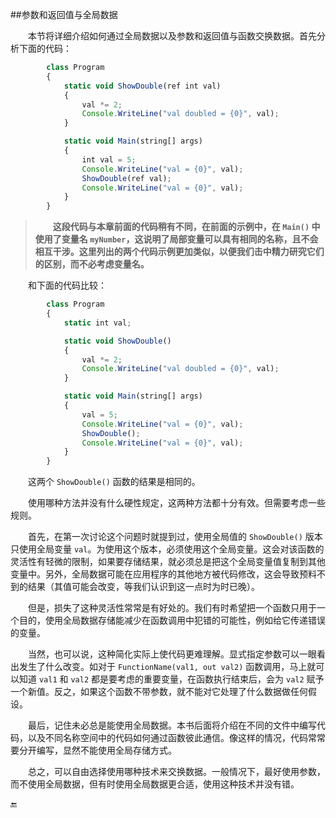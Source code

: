 ##参数和返回值与全局数据

&emsp;&emsp;本节将详细介绍如何通过全局数据以及参数和返回值与函数交换数据。首先分析下面的代码：

```javascript
        class Program
        {
            static void ShowDouble(ref int val)
            {
                val *= 2;
                Console.WriteLine("val doubled = {0}", val);
            }

            static void Main(string[] args)
            {
                int val = 5;
                Console.WriteLine("val = {0}", val);
                ShowDouble(ref val);
                Console.WriteLine("val = {0}", val);
            }
        }
```

>&emsp;&emsp;**这段代码与本章前面的代码稍有不同，在前面的示例中，在 `Main()` 中使用了变量名 `myNumber`，这说明了局部变量可以具有相同的名称，且不会相互干涉。这里列出的两个代码示例更加类似，以便我们击中精力研究它们的区别，而不必考虑变量名。**

&emsp;&emsp;和下面的代码比较：

```javascript
        class Program
        {
            static int val;

            static void ShowDouble()
            {
                val *= 2;
                Console.WriteLine("val doubled = {0}", val);
            }

            static void Main(string[] args)
            {
                val = 5;
                Console.WriteLine("val = {0}", val);
                ShowDouble();
                Console.WriteLine("val = {0}", val);
            }
        }
```

&emsp;&emsp;这两个 `ShowDouble()` 函数的结果是相同的。

&emsp;&emsp;使用哪种方法并没有什么硬性规定，这两种方法都十分有效。但需要考虑一些规则。

&emsp;&emsp;首先，在第一次讨论这个问题时就提到过，使用全局值的 `ShowDouble()` 版本只使用全局变量 `val`。为使用这个版本，必须使用这个全局变量。这会对该函数的灵活性有轻微的限制，如果要存储结果，就必须总是把这个全局变量值复制到其他变量中。另外，全局数据可能在应用程序的其他地方被代码修改，这会导致预料不到的结果（其值可能会改变，等我们认识到这一点时为时已晚）。

&emsp;&emsp;但是，损失了这种灵活性常常是有好处的。我们有时希望把一个函数只用于一个目的，使用全局数据存储能减少在函数调用中犯错的可能性，例如给它传递错误的变量。

&emsp;&emsp;当然，也可以说，这种简化实际上使代码更难理解。显式指定参数可以一眼看出发生了什么改变。如对于 `FunctionName(val1, out val2)` 函数调用，马上就可以知道 `val1` 和 `val2` 都是要考虑的重要变量，在函数执行结束后，会为 `val2` 赋予一个新值。反之，如果这个函数不带参数，就不能对它处理了什么数据做任何假设。

&emsp;&emsp;最后，记住未必总是能使用全局数据。本书后面将介绍在不同的文件中编写代码，以及不同名称空间中的代码如何通过函数彼此通信。像这样的情况，代码常常要分开编写，显然不能使用全局存储方式。

&emsp;&emsp;总之，可以自由选择使用哪种技术来交换数据。一般情况下，最好使用参数，而不使用全局数据，但有时使用全局数据更合适，使用这种技术并没有错。



🔚